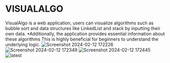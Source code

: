 # VISUALALGO
VisualAlgo is a  web application, users can visualize algorithms such as bubble sort and data structures like LinkedList and stack by inputting their own data. •Additionally, the application provides essential information about these algorithms This is highly beneficial for beginners to understand the underlying logic.
![Screenshot 2024-02-12 172226](https://github.com/iMahesh01/DATA-VISUALIZER/assets/96873662/408aaef4-d27d-44e8-946b-193259ff783f)
![Screenshot 2024-02-12 172349](https://github.com/iMahesh01/DATA-VISUALIZER/assets/96873662/87662e42-c378-4680-a7d2-a3caeb407767)
![Screenshot 2024-02-12 172445](https://github.com/iMahesh01/DATA-VISUALIZER/assets/96873662/e92eea4a-1367-45fd-9be9-f382297bf5d4)
![latest](https://github.com/iMahesh01/DATA-VISUALIZER/assets/96873662/e1d99cee-b503-4c8f-98c0-bd2bac7ef0cd)

